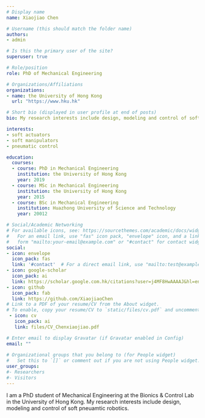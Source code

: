 ```yaml
---
# Display name
name: Xiaojiao Chen

# Username (this should match the folder name)
authors:
- admin

# Is this the primary user of the site?
superuser: true

# Role/position
role: PhD of Mechanical Engineering

# Organizations/Affiliations
organizations:
- name: the University of Hong Kong
  url: "https://www.hku.hk"

# Short bio (displayed in user profile at end of posts)
bio: My research interests include design, modeling and control of soft pneuamtic robotics.

interests:
- soft actuators
- soft manipulators
- pneumatic control

education:
  courses:
  - course: PhD in Mechanical Engineering
    institution: the University of Hong Kong
    year: 2019
  - course: MSc in Mechanical Engineering
    institution: the University of Hong Kong
    year: 2015
  - course: BSc in Mechanical Engineering
    institution: Huazhong University of Science and Technology
    year: 20012

# Social/Academic Networking
# For available icons, see: https://sourcethemes.com/academic/docs/widgets/#icons
#   For an email link, use "fas" icon pack, "envelope" icon, and a link in the
#   form "mailto:your-email@example.com" or "#contact" for contact widget.
social:
- icon: envelope
  icon_pack: fas
  link: '#contact'  # For a direct email link, use "mailto:test@example.org".
- icon: google-scholar
  icon_pack: ai
  link: https://scholar.google.com.hk/citations?user=j4MF8HwAAAAJ&hl=en
- icon: github
  icon_pack: fab
  link: https://github.com/XiaojiaoChen
# Link to a PDF of your resume/CV from the About widget.
# To enable, copy your resume/CV to `static/files/cv.pdf` and uncomment the lines below.  
 - icon: cv
   icon_pack: ai
   link: files/CV_Chenxiaojiao.pdf

# Enter email to display Gravatar (if Gravatar enabled in Config)
email: ""
  
# Organizational groups that you belong to (for People widget)
#   Set this to `[]` or comment out if you are not using People widget.  
user_groups:
#- Researchers
#- Visitors
---
```


I am a PhD student of Mechanical Engineering at the Bionics & Control Lab in the University of Hong Kong. My research interests include design, modeling and control of soft pneuamtic robotics.
